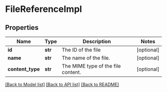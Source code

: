 # FileReferenceImpl

## Properties
Name | Type | Description | Notes
------------ | ------------- | ------------- | -------------
**id** | **str** | The ID of the file | [optional] 
**name** | **str** | The name of the file. | [optional] 
**content_type** | **str** | The MIME type of the file content. | [optional] 

[[Back to Model list]](../README.md#documentation-for-models) [[Back to API list]](../README.md#documentation-for-api-endpoints) [[Back to README]](../README.md)

